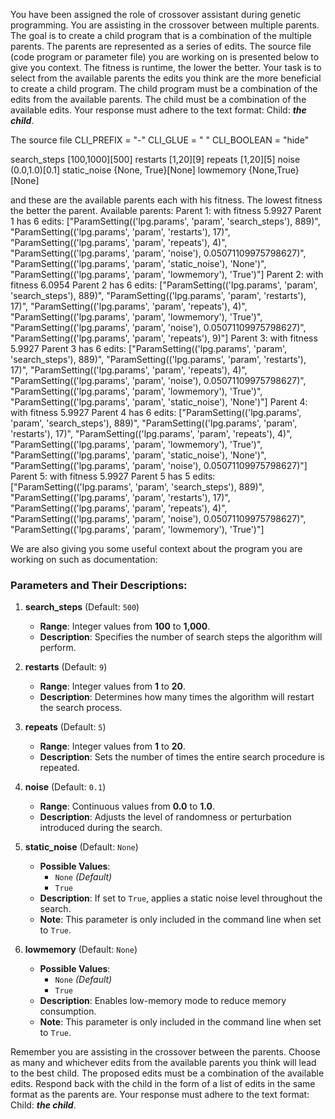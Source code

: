 
You have been assigned the role of crossover assistant during genetic programming. You are assisting in the crossover between multiple parents. The goal is to create a child program that is a combination of the multiple parents. The parents are represented as a series of edits. The source file (code program or parameter file)  you are working on is presented below to give you context.
The fitness is runtime, the lower the better.
Your task is to select from the available parents the edits you think are the more beneficial to create a child program. The child program must be a combination of the edits from the available parents. The child must be a combination of the available edits. Your response must adhere to the text format: Child: ***the child***.

The source file
CLI_PREFIX = "-"
CLI_GLUE = " "
CLI_BOOLEAN = "hide"



search_steps [100,1000][500]
restarts [1,20][9]
repeats [1,20][5]
noise (0.0,1.0)[0.1]
static_noise {None, True}[None]
lowmemory {None,True}[None]


and these are the available parents each with his fitness. The lowest fitness the better the parent.
Available parents:
 Parent 1:
 with fitness 5.9927
Parent 1 has 6 edits: ["ParamSetting(('lpg.params', 'param', 'search_steps'), 889)", "ParamSetting(('lpg.params', 'param', 'restarts'), 17)", "ParamSetting(('lpg.params', 'param', 'repeats'), 4)", "ParamSetting(('lpg.params', 'param', 'noise'), 0.05071109975798627)", "ParamSetting(('lpg.params', 'param', 'static_noise'), 'None')", "ParamSetting(('lpg.params', 'param', 'lowmemory'), 'True')"]
 Parent 2:
 with fitness 6.0954
Parent 2 has 6 edits: ["ParamSetting(('lpg.params', 'param', 'search_steps'), 889)", "ParamSetting(('lpg.params', 'param', 'restarts'), 17)", "ParamSetting(('lpg.params', 'param', 'repeats'), 4)", "ParamSetting(('lpg.params', 'param', 'lowmemory'), 'True')", "ParamSetting(('lpg.params', 'param', 'noise'), 0.05071109975798627)", "ParamSetting(('lpg.params', 'param', 'repeats'), 9)"]
 Parent 3:
 with fitness 5.9927
Parent 3 has 6 edits: ["ParamSetting(('lpg.params', 'param', 'search_steps'), 889)", "ParamSetting(('lpg.params', 'param', 'restarts'), 17)", "ParamSetting(('lpg.params', 'param', 'repeats'), 4)", "ParamSetting(('lpg.params', 'param', 'noise'), 0.05071109975798627)", "ParamSetting(('lpg.params', 'param', 'lowmemory'), 'True')", "ParamSetting(('lpg.params', 'param', 'static_noise'), 'None')"]
 Parent 4:
 with fitness 5.9927
Parent 4 has 6 edits: ["ParamSetting(('lpg.params', 'param', 'search_steps'), 889)", "ParamSetting(('lpg.params', 'param', 'restarts'), 17)", "ParamSetting(('lpg.params', 'param', 'repeats'), 4)", "ParamSetting(('lpg.params', 'param', 'lowmemory'), 'True')", "ParamSetting(('lpg.params', 'param', 'static_noise'), 'None')", "ParamSetting(('lpg.params', 'param', 'noise'), 0.05071109975798627)"]
 Parent 5:
 with fitness 5.9927
Parent 5 has 5 edits: ["ParamSetting(('lpg.params', 'param', 'search_steps'), 889)", "ParamSetting(('lpg.params', 'param', 'restarts'), 17)", "ParamSetting(('lpg.params', 'param', 'repeats'), 4)", "ParamSetting(('lpg.params', 'param', 'noise'), 0.05071109975798627)", "ParamSetting(('lpg.params', 'param', 'lowmemory'), 'True')"]


We are also giving you some useful context about the program you are working on such as documentation:
### Parameters and Their Descriptions:

1. **search_steps** (Default: `500`)

   - **Range**: Integer values from **100** to **1,000**.
   - **Description**: Specifies the number of search steps the algorithm will perform.

2. **restarts** (Default: `9`)

   - **Range**: Integer values from **1** to **20**.
   - **Description**: Determines how many times the algorithm will restart the search process.

3. **repeats** (Default: `5`)

   - **Range**: Integer values from **1** to **20**.
   - **Description**: Sets the number of times the entire search procedure is repeated.

4. **noise** (Default: `0.1`)

   - **Range**: Continuous values from **0.0** to **1.0**.
   - **Description**: Adjusts the level of randomness or perturbation introduced during the search.

5. **static_noise** (Default: `None`)

   - **Possible Values**:
     - `None` *(Default)*
     - `True`
   - **Description**: If set to `True`, applies a static noise level throughout the search.
   - **Note**: This parameter is only included in the command line when set to `True`.

6. **lowmemory** (Default: `None`)

   - **Possible Values**:
     - `None` *(Default)*
     - `True`
   - **Description**: Enables low-memory mode to reduce memory consumption.
   - **Note**: This parameter is only included in the command line when set to `True`.



Remember you are assisting in the crossover between the parents. Choose as many and whichever edits from the available parents you think will lead to the best child. The proposed edits must be a combination of the available edits. Respond back with the child in the form of a list of edits in the same format as the parents are.
Your response must adhere to the text format: Child: ***the child***. 
